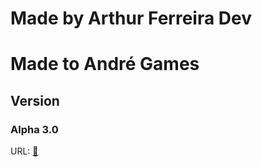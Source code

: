 # Made by Arthur Ferreira Dev

# Made to André Games

## Version
### Alpha 3.0
<p>URL: <a href="https://arthurferreira-dev.github.io/site_andregames/index.html">🔗</a></p>

